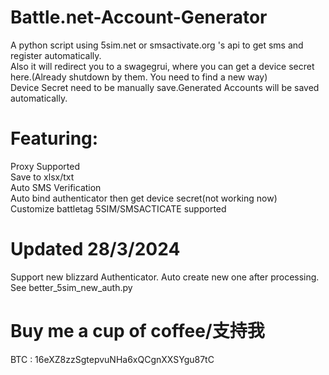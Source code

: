 # Battle.net-Account-Generator
A python script using 5sim.net or smsactivate.org 's api to get sms and register automatically.  
Also it will redirect you to a swagegrui, where you can get a device secret here.(Already shutdown by them. You need to find a new way)    
Device Secret need to be manually save.Generated Accounts will be saved automatically.   
# Featuring:
Proxy Supported  
Save to xlsx/txt  
Auto SMS Verification  
Auto bind authenticator then get device secret(not working now)  
Customize battletag
5SIM/SMSACTICATE supported
# Updated 28/3/2024
Support new blizzard Authenticator. Auto create new one after processing.  
See better_5sim_new_auth.py

# Buy me a cup of coffee/支持我
BTC : 16eXZ8zzSgtepvuNHa6xQCgnXXSYgu87tC
